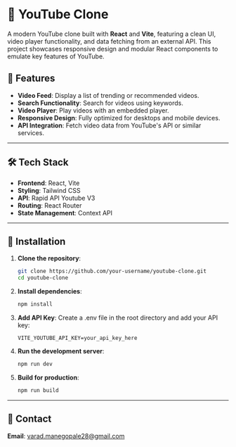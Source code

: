 # 🎥 YouTube Clone

A modern YouTube clone built with **React** and **Vite**, featuring a clean UI, video player functionality, and data fetching from an external API. This project showcases responsive design and modular React components to emulate key features of YouTube.

## 🚀 Features

- **Video Feed**: Display a list of trending or recommended videos.
- **Search Functionality**: Search for videos using keywords.
- **Video Player**: Play videos with an embedded player.
- **Responsive Design**: Fully optimized for desktops and mobile devices.
- **API Integration**: Fetch video data from YouTube's API or similar services.

---

## 🛠️ Tech Stack

- **Frontend**: React, Vite
- **Styling**: Tailwind CSS
- **API**: Rapid API Youtube V3
- **Routing**: React Router
- **State Management**: Context API 

---

## 🌟 Installation 

1. **Clone the repository**:
   ```bash
   git clone https://github.com/your-username/youtube-clone.git
   cd youtube-clone
   ```

2. **Install dependencies**:
   ```bash
   npm install
   ```

3. **Add API Key**:
   Create a .env file in the root directory and add your API key:
     ```
     VITE_YOUTUBE_API_KEY=your_api_key_here
     ```

4. **Run the development server**:
   ```bash
   npm run dev
   ```

5. **Build for production**:
   ```bash
   npm run build
   ```
---

## 📧 Contact

**Email**: varad.manegopale28@gmail.com

